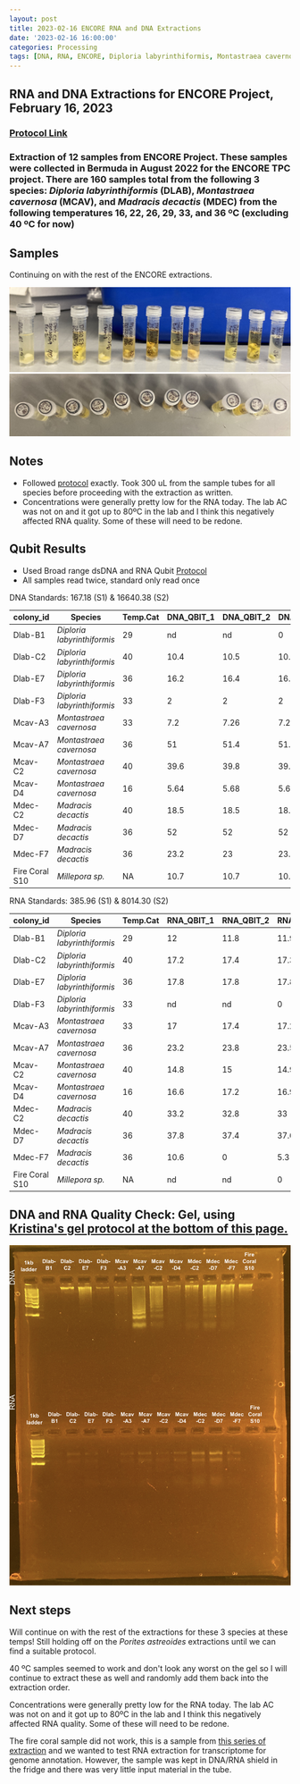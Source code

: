 ```yaml
---
layout: post
title: 2023-02-16 ENCORE RNA and DNA Extractions
date: '2023-02-16 16:00:00'
categories: Processing
tags: [DNA, RNA, ENCORE, Diploria labyrinthiformis, Montastraea cavernosa, Madracis decactis, Porites astreoides]
---
```


## RNA and DNA Extractions for ENCORE Project, February 16, 2023

### [Protocol Link](https://zdellaert.github.io/ZD_Putnam_Lab_Notebook/Protocols_Zymo_Quick_DNA_RNA_Miniprep_Plus/)

### Extraction of 12 samples from ENCORE Project. These samples were collected in Bermuda in August 2022 for the ENCORE TPC project. There are 160 samples total from the following 3 species: *Diploria labyrinthiformis* (DLAB), *Montastraea cavernosa* (MCAV), and *Madracis decactis* (MDEC) from the following temperatures 16, 22, 26, 29, 33, and 36 ºC (excluding 40 ºC for now)

## Samples

Continuing on with the rest of the ENCORE extractions.

![2023-02-16-tubes.JPG](https://github.com/zdellaert/ZD_Putnam_Lab_Notebook/blob/master/images/samples/2023-02-16-tubes.JPG?raw=true)
![2023-02-16-caps.JPG](https://github.com/zdellaert/ZD_Putnam_Lab_Notebook/blob/master/images/samples/2023-02-16-caps.JPG?raw=true)

## Notes

- Followed [protocol](https://zdellaert.github.io/ZD_Putnam_Lab_Notebook/Protocols_Zymo_Quick_DNA_RNA_Miniprep_Plus/) exactly. Took 300 uL from the sample tubes for all species before proceeding with the extraction as written.
- Concentrations were generally pretty low for the RNA today. The lab AC was not on and it got up to 80ºC in the lab and I think this negatively affected RNA quality. Some of these will need to be redone.

## Qubit Results

- Used Broad range dsDNA and RNA Qubit [Protocol](https://zdellaert.github.io/ZD_Putnam_Lab_Notebook/Qubit-Protocol/)
- All samples read twice, standard only read once

 DNA Standards: 167.18 (S1) & 16640.38 (S2)

| colony_id | Species                     | Temp.Cat | DNA_QBIT_1 | DNA_QBIT_2 | DNA_QBIT_AVG |
|-----------|-----------------------------|----------|------------|------------|--------------|
| Dlab-B1   | *Diploria labyrinthiformis* | 29       | nd         | nd         | 0            |
| Dlab-C2   | *Diploria labyrinthiformis* | 40       | 10.4       | 10.5       | 10.45        |
| Dlab-E7   | *Diploria labyrinthiformis* | 36       | 16.2       | 16.4       | 16.3         |
| Dlab-F3   | *Diploria labyrinthiformis* | 33       | 2          | 2          | 2            |
| Mcav-A3   | *Montastraea cavernosa*     | 33       | 7.2        | 7.26       | 7.23         |
| Mcav-A7   | *Montastraea cavernosa*     | 36       | 51         | 51.4       | 51.2         |
| Mcav-C2   | *Montastraea cavernosa*     | 40       | 39.6       | 39.8       | 39.7         |
| Mcav-D4   | *Montastraea cavernosa*     | 16       | 5.64       | 5.68       | 5.66         |
| Mdec-C2   | *Madracis decactis*         | 40       | 18.5       | 18.5       | 18.5         |
| Mdec-D7   | *Madracis decactis*         | 36       | 52         | 52         | 52           |
| Mdec-F7   | *Madracis decactis*         | 36       | 23.2       | 23         | 23.1         |
| Fire Coral S10 | *Millepora sp.*        | NA       | 10.7       | 10.7       | 10.7         |

 RNA Standards: 385.96 (S1) & 8014.30 (S2)

| colony_id | Species                     | Temp.Cat | RNA_QBIT_1 | RNA_QBIT_2 | RNA_QBIT_AVG |
|-----------|-----------------------------|----------|------------|------------|--------------|
| Dlab-B1   | *Diploria labyrinthiformis* | 29       | 12         | 11.8       | 11.9         |
| Dlab-C2   | *Diploria labyrinthiformis* | 40       | 17.2       | 17.4       | 17.3         |
| Dlab-E7   | *Diploria labyrinthiformis* | 36       | 17.8       | 17.8       | 17.8         |
| Dlab-F3   | *Diploria labyrinthiformis* | 33       | nd         | nd         | 0            |
| Mcav-A3   | *Montastraea cavernosa*     | 33       | 17         | 17.4       | 17.2         |
| Mcav-A7   | *Montastraea cavernosa*     | 36       | 23.2       | 23.8       | 23.5         |
| Mcav-C2   | *Montastraea cavernosa*     | 40       | 14.8       | 15         | 14.9         |
| Mcav-D4   | *Montastraea cavernosa*     | 16       | 16.6       | 17.2       | 16.9         |
| Mdec-C2   | *Madracis decactis*         | 40       | 33.2       | 32.8       | 33           |
| Mdec-D7   | *Madracis decactis*         | 36       | 37.8       | 37.4       | 37.6         |
| Mdec-F7   | *Madracis decactis*         | 36       | 10.6       | 0          | 5.3          |
| Fire Coral S10 | *Millepora sp.*        | NA       | nd         | nd         | 0            |

## DNA and RNA Quality Check: Gel, using [Kristina's gel protocol at the bottom of this page.](https://zdellaert.github.io/ZD_Putnam_Lab_Notebook/Protocols_Zymo_Quick_DNA_RNA_Miniprep_Plus/)

![2023-02-16-gel.JPG](https://github.com/zdellaert/ZD_Putnam_Lab_Notebook/blob/master/images/gels/2023-02-16-gel.JPG?raw=true)

## Next steps

Will continue on with the rest of the extractions for these 3 species at these temps! Still holding off on the *Porites astreoides* extractions until we can find a suitable protocol.

40 ºC samples seemed to work and don't look any worst on the gel so I will continue to extract these as well and randomly add them back into the extraction order.

Concentrations were generally pretty low for the RNA today. The lab AC was not on and it got up to 80ºC in the lab and I think this negatively affected RNA quality. Some of these will need to be redone.

The fire coral sample did not work, this is a sample from [this series of extraction](https://meschedl.github.io/MESPutnam_Open_Lab_Notebook/firecoral-HMW/) and we wanted to test RNA extraction for transcriptome for genome annotation. However, the sample was kept in DNA/RNA shield in the fridge and there was very little input material in the tube. 